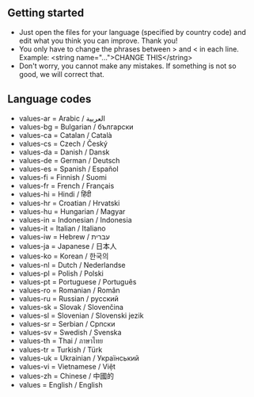 ## Getting started

+ Just open the files for your language (specified by country code) and edit what you think you can improve. Thank you!
+ You only have to change the phrases between &gt; and &lt; in each line. Example: &lt;string name="..."&gt;CHANGE THIS&lt;/string&gt;
+ Don't worry, you cannot make any mistakes. If something is not so good, we will correct that.

## Language codes

+ values-ar = Arabic / العربية
+ values-bg = Bulgarian / български
+ values-ca = Catalan / Català
+ values-cs = Czech / Český
+ values-da = Danish / Dansk
+ values-de = German / Deutsch
+ values-es = Spanish / Español
+ values-fi = Finnish / Suomi
+ values-fr = French / Français
+ values-hi = Hindi / हिंदी
+ values-hr = Croatian / Hrvatski
+ values-hu = Hungarian / Magyar
+ values-in = Indonesian / Indonesia
+ values-it = Italian / Italiano
+ values-iw = Hebrew / עברית
+ values-ja = Japanese / 日本人
+ values-ko = Korean / 한국의
+ values-nl = Dutch / Nederlandse
+ values-pl = Polish / Polski
+ values-pt = Portuguese / Português
+ values-ro = Romanian / Român
+ values-ru = Russian / русский
+ values-sk = Slovak / Slovenčina
+ values-sl = Slovenian / Slovenski jezik
+ values-sr = Serbian / Српски
+ values-sv = Swedish / Svenska
+ values-th = Thai / ภาษาไทย
+ values-tr = Turkish / Türk
+ values-uk = Ukrainian / Український
+ values-vi = Vietnamese / Việt
+ values-zh = Chinese / 中國的
+ values = English / English